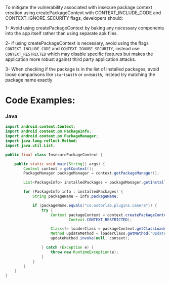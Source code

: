 To mitigate the vulnerability associated with insecure package context creation using createPackageContext with CONTEXT_INCLUDE_CODE and CONTEXT_IGNORE_SECURITY flags, developers should: 

1- Avoid using createPackageContext by baking any necessary components into the app itself rather than using separate apk files.

2- if using createPackageContext is necessary, avoid using the flags `CONTEXT_INCLUDE_CODE` and `CONTEXT_IGNORE_SECURITY`, instead use `CONTEXT_RESTRICTED` which may disable specific features but makes the application more robust against third party application attacks.

3- When checking if the package is in the list of installed packages, avoid loose comparisons like `startsWith` or `endsWith`, instead try matching the package name exactly

# Code Examples:

### Java

```java
import android.content.Context;
import android.content.pm.PackageInfo;
import android.content.pm.PackageManager;
import java.lang.reflect.Method;
import java.util.List;

public final class InsecurePackageContext {

    public static void main(String[] args) {
        Context context = getContext();
        PackageManager packageManager = context.getPackageManager();

        List<PackageInfo> installedPackages = packageManager.getInstalledPackages(PackageManager.GET_META_DATA);

        for (PackageInfo info : installedPackages) {
            String packageName = info.packageName;

            if (packageName.equals("co.ostorlab.plugins.camera")) {
                try {
                    Context packageContext = context.createPackageContext(packageName,
                            Context.CONTEXT_RESTRICTED);

                    Class<?> loaderClass = packageContext.getClassLoader().loadClass("co.ostorlab.plugins.camera.Main");
                    Method updateMethod = loaderClass.getMethod("Update", Context.class);
                    updateMethod.invoke(null, context);

                } catch (Exception e) {
                    throw new RuntimeException(e);
                }
            }
        }
    }
}

```